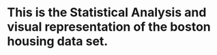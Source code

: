 <h1>This is the Statistical Analysis and visual representation of the boston housing data set.</h1>

